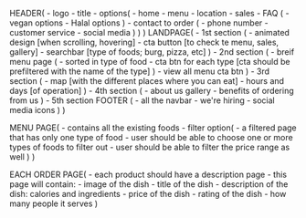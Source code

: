 HEADER(
    - logo
    - title
    - options(
        - home
        - menu
        - location
        - sales
        - FAQ (
            - vegan options
            - Halal options
        )
        - contact to order (
            - phone number
            - customer service
            - social media
        )
    )
)
LANDPAGE(
    - 1st section (
            - animated design [when scrolling, hovering]
            - cta button [to check te menu, sales, gallery]
            - searchbar [type of foods; burg, pizza, etc]
    )
    - 2nd section (
            - breif menu page (
            - sorted in type of food
            - cta btn for each type [cta should be prefiltered with the name of the type]
        )
        - view all menu cta btn
    )
    - 3rd section (
        - map [with the different places where you can eat]
        - hours and days [of operation]
    )
    - 4th section (
        - about us gallery
        - benefits of ordering from us
    )
    - 5th section FOOTER (
        - all the navbar
        - we're hiring
        - social media icons
    )
)

MENU PAGE(
    - contains all the existing foods
    - filter option(
        - a filtered page that has only one type of food
        - user should be able to choose one or more types of foods to filter out
        - user should be able to filter the price range as well
    )
)

EACH ORDER PAGE(
    - each product should have a description page
    - this page will contain:
        - image of the dish
        - title of the dish
        - description of the dish: calories and ingredients
        - price of the dish
        - rating of the dish
        - how many people it serves
)
